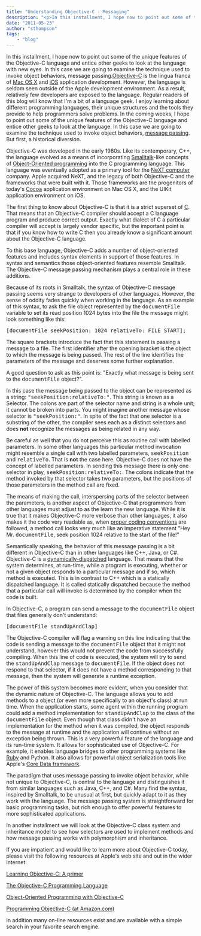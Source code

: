 ```yaml
---
title: "Understanding Objective-C : Messaging"
description: "<p>In this installment, I hope now to point out some of the unique features of the Objective-C language and entice other"
date: "2011-05-23"
author: "sthompson"
tags:
    - "blog"
---
```


<p>In this installment, I hope now to point out some of the unique features of the Objective-C language and entice other geeks to look at the language with new eyes. In this case we are going to examine the technique used to invoke object behaviors, message passing.<a href="http://en.wikipedia.org/wiki/Objective-C">Objective-C</a> is the lingua franca of <a href="http://en.wikipedia.org/wiki/Mac_OS_X">Mac OS X</a> and <a href="http://en.wikipedia.org/wiki/Iphone_os">iOS</a> application development. However, the language is seldom seen outside of the Apple development environment. As a result, relatively few developers are exposed to the language. Regular readers of this blog will know that I'm a bit of a language geek. I enjoy learning about different programming languages, their unique structures and the tools they provide to help programmers solve problems. In the coming weeks, I hope to point out some of the unique features of the Objective-C language and entice other geeks to look at the language. In this case we are going to examine the technique used to invoke object behaviors, <a href="http://en.wikipedia.org/wiki/Message_passing">message passing</a>. But first, a historical diversion.</p>
<p>Objective-C was developed in the early 1980s. Like its contemporary, C++, the language evolved as a means of incorporating <a href="http://en.wikipedia.org/wiki/Smalltalk">Smalltalk</a>-like concepts of <a href="http://en.wikipedia.org/wiki/Object-oriented_programming">Object-Oriented programming</a> into the C programming language. This language was eventually adopted as a primary tool for the <a href="http://en.wikipedia.org/wiki/NeXT_Computer">NeXT computer</a> company. Apple acquired NeXT, and the legacy of both Objective-C and the frameworks that were built with it. Those frameworks are the progenitors of today's <a href="http://developer.apple.com/technologies/mac/cocoa.html">Cocoa</a> application environment on Mac OS X, and the UIKit application environment on iOS.</p>
<p>The first thing to know about Objective-C is that it is a strict superset of <a href="http://en.wikipedia.org/wiki/C_(programming_language)">C</a>. That means that an Objective-C compiler should accept a C language program and produce correct output. Exactly what dialect of C a particular compiler will accept is largely vendor specific, but the important point is that if you know how to write C then you already know a significant amount about the Objective-C language.</p>
<p>To this base language, Objective-C adds a number of object-oriented features and includes syntax elements in support of those features. In syntax and semantics those object-oriented features resemble Smalltalk. The Objective-C message passing mechanism plays a central role in these additions. </p>
<p>Because of its roots in Smalltalk, the syntax of Objective-C message passing seems very strange to developers of other languages. However, the sense of oddity fades quickly when working in the language. As an example of this syntax, to ask the file object represented by the <tt>documentFile</tt> variable to set its read position 1024 bytes into the file the message might look something like this:</p>
<pre lang="objc">
[documentFile seekPosition: 1024 relativeTo: FILE_START];
</pre><p>
The square brackets introduce the fact that this statement is passing a message to a file. The first identifier after the opening bracket is the object to which the message is being passed. The rest of the line identifies the parameters of the message and deserves some further explanation.</p>
<p>A good question to ask as this point is: "Exactly what message is being sent to the <tt>documentFile</tt> object?".</p>
<p>In this case the message being passed to the object can be represented as a string: <tt>"seekPosition:relativeTo:"</tt>. This string is known as a Selector. The colons are part of the selector name and string is a whole unit; it cannot be broken into parts. You might imagine another message whose selector is <tt>"seekPosition:"</tt>. In spite of the fact that one selector is a substring of the other, the compiler sees each as a distinct selectors and does <strong>not</strong> recognize the messages as being related in any way.</p>
<p>Be careful as well that you do not perceive this as routine call with labelled parameters. In some other languages this particular method invocation might resemble a single call with two labelled parameters, <tt>seekPosition</tt> and <tt>relativeTo</tt>. That is <strong>not</strong> the case here. Objective-C does not have the concept of labelled parameters. In sending this message there is only one selector in play, <tt>seekPosition:relativeTo:</tt>. The colons indicate that the method invoked by that selector takes two parameters, but the positions of those parameters in the method call are fixed.</p>
<p>The means of making the call, interspersing parts of the selector between the parameters, is another aspect of Objective-C that programmers from other languages must adjust to as the learn the new language. While it is true that it makes Objective-C more verbose than other languages, it also makes it the code very readable as, when <a href="http://developer.apple.com/library/mac/#documentation/Cocoa/Conceptual/CodingGuidelines/CodingGuidelines.html">proper coding conventions</a> are followed, a method call looks very much like an imperative statement "Hey Mr. <tt>documentFile</tt>, seek position 1024 relative to the start of the file!"</p>
<p>Semantically speaking, the behavior of this message passing is a bit different in Objective-C than in other languages like C++, Java, or C#. Objective-C is a <a href="http://en.wikipedia.org/wiki/Dynamic_dispatch">dynamically-dispatched</a> language. That means that the system determines, at run-time, while a program is executing, whether or not a given object responds to a particular message and if so, which method is executed. This is in contrast to C++ which is a statically dispatched language. It is called statically dispatched because the method that a particular call will invoke is determined by the compiler when the code is built.</p>
<p>In Objective-C, a program can send a message to the <tt>documentFile</tt> object that files generally don't understand:</p>
<pre lang='objc'>
[documentFile standUpAndClap]
</pre><p>
The Objective-C compiler will flag a warning on this line indicating that the code is sending a message to the <tt>documentFile</tt> object that it might not understand, however this would not prevent the code from successfully compiling. When this line of code is executed, the system will try to send the <tt>standUpAndClap</tt> message to <tt>documentFile</tt>. If the object does not respond to that selector, if it does not have a method corresponding to that message, then the system will generate a runtime exception.</p>
<p>The power of this system becomes more evident, when you consider that the dynamic nature of Objective-C. The language allows you to add methods to a object (or even more specifically to an object's class) at run time. When the application starts, some agent within the running program could add a method implementation for <tt>standUpAndClap</tt> to the class of the <tt>documentFile</tt> object. Even though that class didn't have an implementation for the method when it was compiled, the object responds to the message at runtime and the application will continue without an exception being thrown. This is a very powerful feature of the language and its run-time system. It allows for sophisticated use of Objective-C. For example, it enables language bridges to other programming systems like <a href="http://en.wikipedia.org/wiki/RubyCocoa">Ruby</a> and Python. It also allows for powerful object serialization tools like Apple's <a href="http://developer.apple.com/library/mac/#documentation/Cocoa/Conceptual/CoreData/cdProgrammingGuide.html">Core Data framework</a>.</p>
<p>The paradigm that uses message passing to invoke object behavior, while not unique to Objective-C, is central to the language and distinguishes it from similar languages such as Java, C++, and C#. Many find the syntax, inspired by Smalltalk, to be unusual at first, but quickly adapt to it as they work with the language. The message passing system is straightforward for basic programming tasks, but rich enough to offer powerful features to more sophisticated applications.</p>
<p>In another installment we will look at the Objective-C class system and inheritance model to see how selectors are used to implement methods and how message passing works with polymorphism and inheritance.</p>
<p>If you are impatient and would like to learn more about Objective-C today, please visit the following resources at Apple's web site and out in the wider internet:</p>
<p><a href="http://developer.apple.com/library/mac/#referencelibrary/GettingStarted/Learning_Objective-C_A_Primer/_index.html">Learning Objective-C: A primer</a></p>
<p><a href="http://developer.apple.com/library/mac/#documentation/Cocoa/Conceptual/ObjectiveC/Introduction/introObjectiveC.html">The Objective-C Programming Language</a></p>
<p><a href="http://developer.apple.com/library/mac/#documentation/Cocoa/Conceptual/OOP_ObjC/Introduction/Introduction.html">Object-Oriented Programming with Objective-C</a></p>
<p><a href="http://www.amazon.com/Programming-Objective-C-2-0-Stephen-Kochan/dp/0321566157">Programming Objective-C (at Amazon.com)</a></p>
<p>In addition many on-line resources exist and are available with a simple search in your favorite search engine.</p>

